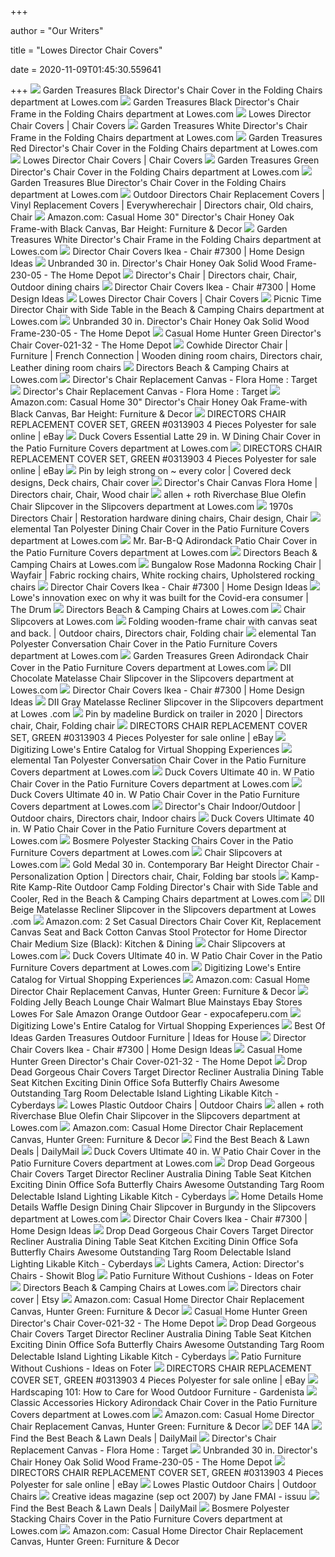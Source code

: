 +++
        
author = "Our Writers"
        
title = "Lowes Director Chair Covers"
        
date = 2020-11-09T01:45:30.559641
        
+++
[ ![](https://mobileimages.lowes.com/product/converted/100311/1003113386.jpg?size=lg)](https://mobileimages.lowes.com/product/converted/100311/1003113386.jpg?size=lg) Garden Treasures Black Director's Chair Cover in the Folding Chairs  department at Lowes.com
[ ![](http://mobileimages.lowes.com/product/converted/840307/840307005335.jpg?size=pdhi)](http://mobileimages.lowes.com/product/converted/840307/840307005335.jpg?size=pdhi) Garden Treasures Black Director's Chair Frame in the Folding Chairs  department at Lowes.com
[ ![](https://cdn11.bigcommerce.com/s-1c2ba/images/stencil/500x659/products/230/808/CHILDRENS-CHAIR-DEAD__63559__23007.1369499073.jpg?c=2)](https://cdn11.bigcommerce.com/s-1c2ba/images/stencil/500x659/products/230/808/CHILDRENS-CHAIR-DEAD__63559__23007.1369499073.jpg?c=2) Lowes Director Chair Covers | Chair Covers
[ ![](http://mobileimages.lowes.com/product/converted/840307/840307005397.jpg?size=pdhi)](http://mobileimages.lowes.com/product/converted/840307/840307005397.jpg?size=pdhi) Garden Treasures White Director's Chair Frame in the Folding Chairs  department at Lowes.com
[ ![](http://mobileimages.lowes.com/product/converted/840307/840307005373.jpg?size=pdhi)](http://mobileimages.lowes.com/product/converted/840307/840307005373.jpg?size=pdhi) Garden Treasures Red Director's Chair Cover in the Folding Chairs  department at Lowes.com
[ ![](https://i.ebayimg.com/images/g/PawAAOSwxG9bxQrn/s-l225.jpg)](https://i.ebayimg.com/images/g/PawAAOSwxG9bxQrn/s-l225.jpg) Lowes Director Chair Covers | Chair Covers
[ ![](http://mobileimages.lowes.com/product/converted/840307/840307005342.jpg?size=pdhi)](http://mobileimages.lowes.com/product/converted/840307/840307005342.jpg?size=pdhi) Garden Treasures Green Director's Chair Cover in the Folding Chairs  department at Lowes.com
[ ![](http://mobileimages.lowes.com/product/converted/840307/840307005359.jpg)](http://mobileimages.lowes.com/product/converted/840307/840307005359.jpg) Garden Treasures Blue Director's Chair Cover in the Folding Chairs  department at Lowes.com
[ ![](https://i.pinimg.com/originals/73/63/f9/7363f9266b4895539ffbeac06ce78e54.jpg)](https://i.pinimg.com/originals/73/63/f9/7363f9266b4895539ffbeac06ce78e54.jpg) Outdoor Directors Chair Replacement Covers | Vinyl Replacement Covers |  Everywherechair | Directors chair, Old chairs, Chair
[ ![](https://images-na.ssl-images-amazon.com/images/I/714TmSegOQL._AC_UL320_SR214,320_.jpg)](https://images-na.ssl-images-amazon.com/images/I/714TmSegOQL._AC_UL320_SR214,320_.jpg) Amazon.com: Casual Home 30" Director's Chair Honey Oak Frame-with Black  Canvas, Bar Height: Furniture & Decor
[ ![](https://mobileimages.lowes.com/product/converted/100270/1002703148.jpg?size=lg)](https://mobileimages.lowes.com/product/converted/100270/1002703148.jpg?size=lg) Garden Treasures White Director's Chair Frame in the Folding Chairs  department at Lowes.com
[ ![](https://i3.wp.com/adelaidehillswinetrail.com/wp-content/uploads/2014/12/director-chair-covers-ikea.jpg)](https://i3.wp.com/adelaidehillswinetrail.com/wp-content/uploads/2014/12/director-chair-covers-ikea.jpg) Director Chair Covers Ikea - Chair #7300 | Home Design Ideas
[ ![](https://images.homedepot-static.com/productImages/ab9a8a76-d719-4b4f-8134-5dace4be7fcc/svn/honey-folding-chairs-230-05-66_600.jpg)](https://images.homedepot-static.com/productImages/ab9a8a76-d719-4b4f-8134-5dace4be7fcc/svn/honey-folding-chairs-230-05-66_600.jpg) Unbranded 30 in. Director's Chair Honey Oak Solid Wood Frame-230-05 - The  Home Depot
[ ![](https://i.pinimg.com/originals/50/8c/16/508c165883127a76043aab6fd2471c4c.jpg)](https://i.pinimg.com/originals/50/8c/16/508c165883127a76043aab6fd2471c4c.jpg) Director's Chair | Directors chair, Chair, Outdoor dining chairs
[ ![](https://i3.wp.com/adelaidehillswinetrail.com/wp-content/uploads/2014/12/director-chair-covers-lowes.jpg)](https://i3.wp.com/adelaidehillswinetrail.com/wp-content/uploads/2014/12/director-chair-covers-lowes.jpg) Director Chair Covers Ikea - Chair #7300 | Home Design Ideas
[ ![](https://target.scene7.com/is/image/Target/GUEST_0a71e4fc-9d5e-4bf3-9dc6-eaa8389e515c?wid=488&hei=488&fmt=pjpeg)](https://target.scene7.com/is/image/Target/GUEST_0a71e4fc-9d5e-4bf3-9dc6-eaa8389e515c?wid=488&hei=488&fmt=pjpeg) Lowes Director Chair Covers | Chair Covers
[ ![](http://mobileimages.lowes.com/product/converted/100279/1002798042.jpg?size=pdhi)](http://mobileimages.lowes.com/product/converted/100279/1002798042.jpg?size=pdhi) Picnic Time Director Chair with Side Table in the Beach & Camping Chairs  department at Lowes.com
[ ![](https://images.homedepot-static.com/productImages/7fe80ebb-b8d8-4716-88aa-b01bde4c5402/svn/honey-folding-chairs-230-05-64_600.jpg)](https://images.homedepot-static.com/productImages/7fe80ebb-b8d8-4716-88aa-b01bde4c5402/svn/honey-folding-chairs-230-05-64_600.jpg) Unbranded 30 in. Director's Chair Honey Oak Solid Wood Frame-230-05 - The  Home Depot
[ ![](https://images.homedepot-static.com/productImages/6bc11f3e-3323-4334-8b4e-5c7ee2a7b6b9/svn/hunter-green-casual-home-furniture-parts-021-32-31_600.jpg)](https://images.homedepot-static.com/productImages/6bc11f3e-3323-4334-8b4e-5c7ee2a7b6b9/svn/hunter-green-casual-home-furniture-parts-021-32-31_600.jpg) Casual Home Hunter Green Director's Chair Cover-021-32 - The Home Depot
[ ![](https://i.pinimg.com/originals/c7/ea/f8/c7eaf86e3bab673cc467a4a952bc63e9.jpg)](https://i.pinimg.com/originals/c7/ea/f8/c7eaf86e3bab673cc467a4a952bc63e9.jpg) Cowhide Director Chair | Furniture | French Connection | Wooden dining room  chairs, Directors chair, Leather dining room chairs
[ ![](https://mobileimages.lowes.com/product/converted/100138/1001388968.jpg)](https://mobileimages.lowes.com/product/converted/100138/1001388968.jpg) Directors Beach & Camping Chairs at Lowes.com
[ ![](https://target.scene7.com/is/image/Target/GUEST_83961036-5a58-476d-9f13-e622f0065855)](https://target.scene7.com/is/image/Target/GUEST_83961036-5a58-476d-9f13-e622f0065855) Director's Chair Replacement Canvas - Flora Home : Target
[ ![](https://target.scene7.com/is/image/Target/GUEST_974d5f1d-f0c5-4763-bc9a-918643bc8bef?fmt=pjpeg)](https://target.scene7.com/is/image/Target/GUEST_974d5f1d-f0c5-4763-bc9a-918643bc8bef?fmt=pjpeg) Director's Chair Replacement Canvas - Flora Home : Target
[ ![](https://images-na.ssl-images-amazon.com/images/I/71qjpx1PF3L._AC_SL1500_.jpg)](https://images-na.ssl-images-amazon.com/images/I/71qjpx1PF3L._AC_SL1500_.jpg) Amazon.com: Casual Home 30" Director's Chair Honey Oak Frame-with Black  Canvas, Bar Height: Furniture & Decor
[ ![](https://i.ebayimg.com/images/g/Cs4AAOSw7EtfIbbG/s-l640.jpg)](https://i.ebayimg.com/images/g/Cs4AAOSw7EtfIbbG/s-l640.jpg) DIRECTORS CHAIR REPLACEMENT COVER SET, GREEN #0313903 4 Pieces Polyester  for sale online | eBay
[ ![](https://mobileimages.lowes.com/product/converted/852587/852587004830xl.jpg)](https://mobileimages.lowes.com/product/converted/852587/852587004830xl.jpg) Duck Covers Essential Latte 29 in. W Dining Chair Cover in the Patio  Furniture Covers department at Lowes.com
[ ![](https://i.ebayimg.com/images/g/gPgAAOSwc7Ve76Bw/s-l640.jpg)](https://i.ebayimg.com/images/g/gPgAAOSwc7Ve76Bw/s-l640.jpg) DIRECTORS CHAIR REPLACEMENT COVER SET, GREEN #0313903 4 Pieces Polyester  for sale online | eBay
[ ![](https://i.pinimg.com/originals/1f/ed/d4/1fedd4f31998c2c2133583d69a02c8da.jpg)](https://i.pinimg.com/originals/1f/ed/d4/1fedd4f31998c2c2133583d69a02c8da.jpg) Pin by leigh strong on ~ every color | Covered deck designs, Deck chairs, Chair  cover
[ ![](https://i.pinimg.com/originals/a4/69/8b/a4698bbd2a79dfbf2ee97f610edbe82d.jpg)](https://i.pinimg.com/originals/a4/69/8b/a4698bbd2a79dfbf2ee97f610edbe82d.jpg) Director's Chair Canvas Flora Home | Directors chair, Chair, Wood chair
[ ![](http://mobileimages.lowes.com/product/converted/191440/191440003994_14918720.jpg)](http://mobileimages.lowes.com/product/converted/191440/191440003994_14918720.jpg) allen + roth Riverchase Blue Olefin Chair Slipcover in the Slipcovers  department at Lowes.com
[ ![](https://i.pinimg.com/originals/9c/f1/8d/9cf18dc48c76f2f90184c42f16aba03d.jpg)](https://i.pinimg.com/originals/9c/f1/8d/9cf18dc48c76f2f90184c42f16aba03d.jpg) 1970s Directors Chair | Restoration hardware dining chairs, Chair design,  Chair
[ ![](http://mobileimages.lowes.com/product/converted/076903/076903002564.jpg)](http://mobileimages.lowes.com/product/converted/076903/076903002564.jpg) elemental Tan Polyester Dining Chair Cover in the Patio Furniture Covers  department at Lowes.com
[ ![](http://mobileimages.lowes.com/product/converted/076903/076903078125.jpg)](http://mobileimages.lowes.com/product/converted/076903/076903078125.jpg) Mr. Bar-B-Q Adirondack Patio Chair Cover in the Patio Furniture Covers  department at Lowes.com
[ ![](https://mobileimages.lowes.com/product/converted/100311/1003113360.jpg?size=xl)](https://mobileimages.lowes.com/product/converted/100311/1003113360.jpg?size=xl) Directors Beach & Camping Chairs at Lowes.com
[ ![](https://i.pinimg.com/originals/85/f2/9f/85f29f19b876e47c5451b24bc69f1888.jpg)](https://i.pinimg.com/originals/85/f2/9f/85f29f19b876e47c5451b24bc69f1888.jpg) Bungalow Rose Madonna Rocking Chair | Wayfair | Fabric rocking chairs,  White rocking chairs, Upholstered rocking chairs
[ ![](https://i3.wp.com/adelaidehillswinetrail.com/wp-content/uploads/2014/12/director-chair-covers-amazon.jpg)](https://i3.wp.com/adelaidehillswinetrail.com/wp-content/uploads/2014/12/director-chair-covers-amazon.jpg) Director Chair Covers Ikea - Chair #7300 | Home Design Ideas
[ ![](https://media-assets-01.thedrum.com/cache/images/thedrum-prod/s3-news-tmp-980-lowes2--default--1024.png)](https://media-assets-01.thedrum.com/cache/images/thedrum-prod/s3-news-tmp-980-lowes2--default--1024.png) Lowe's innovation exec on why it was built for the Covid-era consumer | The  Drum
[ ![](https://mobileimages.lowes.com/product/converted/100141/1001416996.jpg?size=xl)](https://mobileimages.lowes.com/product/converted/100141/1001416996.jpg?size=xl) Directors Beach & Camping Chairs at Lowes.com
[ ![](https://mobileimages.lowes.com/product/converted/100244/1002446322.jpg?size=xl)](https://mobileimages.lowes.com/product/converted/100244/1002446322.jpg?size=xl) Chair Slipcovers at Lowes.com
[ ![](https://i.pinimg.com/originals/d3/96/7e/d3967ed557e47e97f85ea81d7cf8df6d.jpg)](https://i.pinimg.com/originals/d3/96/7e/d3967ed557e47e97f85ea81d7cf8df6d.jpg) Folding wooden-frame chair with canvas seat and back. | Outdoor chairs, Directors  chair, Folding chair
[ ![](http://mobileimages.lowes.com/product/converted/076903/076903002557.jpg?size=pdhi)](http://mobileimages.lowes.com/product/converted/076903/076903002557.jpg?size=pdhi) elemental Tan Polyester Conversation Chair Cover in the Patio Furniture  Covers department at Lowes.com
[ ![](http://mobileimages.lowes.com/product/converted/076903/076903094439.jpg)](http://mobileimages.lowes.com/product/converted/076903/076903094439.jpg) Garden Treasures Green Adirondack Chair Cover in the Patio Furniture Covers  department at Lowes.com
[ ![](http://mobileimages.lowes.com/product/converted/100279/1002796986.jpg)](http://mobileimages.lowes.com/product/converted/100279/1002796986.jpg) DII Chocolate Matelasse Chair Slipcover in the Slipcovers department at  Lowes.com
[ ![](https://i3.wp.com/adelaidehillswinetrail.com/wp-content/uploads/2014/12/director-chair-covers-personalized.jpg)](https://i3.wp.com/adelaidehillswinetrail.com/wp-content/uploads/2014/12/director-chair-covers-personalized.jpg) Director Chair Covers Ikea - Chair #7300 | Home Design Ideas
[ ![](http://mobileimages.lowes.com/product/converted/100283/1002831164.jpg?size=pdhi)](http://mobileimages.lowes.com/product/converted/100283/1002831164.jpg?size=pdhi) DII Gray Matelasse Recliner Slipcover in the Slipcovers department at Lowes .com
[ ![](https://i.pinimg.com/originals/26/4d/ed/264ded0fd6762c2fcc9f10b3bf65280a.jpg)](https://i.pinimg.com/originals/26/4d/ed/264ded0fd6762c2fcc9f10b3bf65280a.jpg) Pin by madeline Burdick on trailer in 2020 | Directors chair, Chair,  Folding chair
[ ![](https://i.ebayimg.com/images/g/dtIAAOSwH75fIba~/s-l1600.jpg)](https://i.ebayimg.com/images/g/dtIAAOSwH75fIba~/s-l1600.jpg) DIRECTORS CHAIR REPLACEMENT COVER SET, GREEN #0313903 4 Pieces Polyester  for sale online | eBay
[ ![](https://magazine.substance3d.com/wp-content/uploads/2020/06/patiodiningchair_image1-scaled.jpg)](https://magazine.substance3d.com/wp-content/uploads/2020/06/patiodiningchair_image1-scaled.jpg) Digitizing Lowe's Entire Catalog for Virtual Shopping Experiences
[ ![](https://mobileimages.lowes.com/product/converted/076903/076903002557xl.jpg)](https://mobileimages.lowes.com/product/converted/076903/076903002557xl.jpg) elemental Tan Polyester Conversation Chair Cover in the Patio Furniture  Covers department at Lowes.com
[ ![](https://mobileimages.lowes.com/product/converted/856451/856451005107.jpg?size=lg)](https://mobileimages.lowes.com/product/converted/856451/856451005107.jpg?size=lg) Duck Covers Ultimate 40 in. W Patio Chair Cover in the Patio Furniture  Covers department at Lowes.com
[ ![](https://mobileimages.lowes.com/product/converted/100320/1003202800.jpg?size=lg)](https://mobileimages.lowes.com/product/converted/100320/1003202800.jpg?size=lg) Duck Covers Ultimate 40 in. W Patio Chair Cover in the Patio Furniture  Covers department at Lowes.com
[ ![](https://i.pinimg.com/originals/e9/ff/32/e9ff32a6ae293cde80e5de4b2dcb826a.png)](https://i.pinimg.com/originals/e9/ff/32/e9ff32a6ae293cde80e5de4b2dcb826a.png) Director's Chair Indoor/Outdoor | Outdoor chairs, Directors chair, Indoor  chairs
[ ![](https://mobileimages.lowes.com/product/converted/018397/018397241517.jpg?size=lg)](https://mobileimages.lowes.com/product/converted/018397/018397241517.jpg?size=lg) Duck Covers Ultimate 40 in. W Patio Chair Cover in the Patio Furniture  Covers department at Lowes.com
[ ![](https://mobileimages.lowes.com/product/converted/501355/5013554035706xl.jpg)](https://mobileimages.lowes.com/product/converted/501355/5013554035706xl.jpg) Bosmere Polyester Stacking Chairs Cover in the Patio Furniture Covers  department at Lowes.com
[ ![](https://mobileimages.lowes.com/product/converted/100244/1002446162.jpg?size=xl)](https://mobileimages.lowes.com/product/converted/100244/1002446162.jpg?size=xl) Chair Slipcovers at Lowes.com
[ ![](https://i.pinimg.com/originals/73/ae/90/73ae9078a3da31b4ab9e8ff1268e2980.jpg)](https://i.pinimg.com/originals/73/ae/90/73ae9078a3da31b4ab9e8ff1268e2980.jpg) Gold Medal 30 in. Contemporary Bar Height Director Chair - Personalization  Option | Directors chair, Chair, Folding bar stools
[ ![](http://mobileimages.lowes.com/product/converted/100114/1001143308.jpg)](http://mobileimages.lowes.com/product/converted/100114/1001143308.jpg) Kamp-Rite Kamp-Rite Outdoor Camp Folding Director's Chair with Side Table  and Cooler, Red in the Beach & Camping Chairs department at Lowes.com
[ ![](http://mobileimages.lowes.com/product/converted/100279/1002799676.jpg?size=pdhi)](http://mobileimages.lowes.com/product/converted/100279/1002799676.jpg?size=pdhi) DII Beige Matelasse Recliner Slipcover in the Slipcovers department at Lowes .com
[ ![](https://images-na.ssl-images-amazon.com/images/I/71U5CPUMBVL._AC_SX679_.jpg)](https://images-na.ssl-images-amazon.com/images/I/71U5CPUMBVL._AC_SX679_.jpg) Amazon.com: 2 Set Casual Directors Chair Cover Kit, Replacement Canvas Seat  and Back Cotton Canvas Stool Protector for Home Director Chair Medium Size  (Black): Kitchen & Dining
[ ![](https://mobileimages.lowes.com/product/converted/100243/1002432464.jpg?size=xl)](https://mobileimages.lowes.com/product/converted/100243/1002432464.jpg?size=xl) Chair Slipcovers at Lowes.com
[ ![](https://mobileimages.lowes.com/product/converted/856451/856451005138xl.jpg)](https://mobileimages.lowes.com/product/converted/856451/856451005138xl.jpg) Duck Covers Ultimate 40 in. W Patio Chair Cover in the Patio Furniture  Covers department at Lowes.com
[ ![](https://magazine.substance3d.com/wp-content/uploads/2020/06/patiodiningchair_image3.png)](https://magazine.substance3d.com/wp-content/uploads/2020/06/patiodiningchair_image3.png) Digitizing Lowe's Entire Catalog for Virtual Shopping Experiences
[ ![](https://m.media-amazon.com/images/S/aplus-media/vc/ed845e73-733d-4941-a183-8d8f158331ec._CR0,55,1558,482_PT0_SX970__.jpg)](https://m.media-amazon.com/images/S/aplus-media/vc/ed845e73-733d-4941-a183-8d8f158331ec._CR0,55,1558,482_PT0_SX970__.jpg) Amazon.com: Casual Home Director Chair Replacement Canvas, Hunter Green:  Furniture & Decor
[ ![](https://www.expocafeperu.com/w/2020/07/folding-jelly-beach-lounge-chair-for-sale-blue-walmart-lowes-mainstays-amazon-stores-orange-cheap.jpg)](https://www.expocafeperu.com/w/2020/07/folding-jelly-beach-lounge-chair-for-sale-blue-walmart-lowes-mainstays-amazon-stores-orange-cheap.jpg) Folding Jelly Beach Lounge Chair Walmart Blue Mainstays Ebay Stores Lowes  For Sale Amazon Orange Outdoor Gear - expocafeperu.com
[ ![](https://magazine.substance3d.com/wp-content/uploads/2020/06/patiodiningchair_image2.jpg)](https://magazine.substance3d.com/wp-content/uploads/2020/06/patiodiningchair_image2.jpg) Digitizing Lowe's Entire Catalog for Virtual Shopping Experiences
[ ![](http://deenahouse.co/wp-content/uploads/2020/08/garden-treasures-outdoor-furniture-fresh-4-garden-treasures-directors-chair-replacement-cover-green-twill-new-of-garden-treasures-outdoor-furniture-pin.jpg)](http://deenahouse.co/wp-content/uploads/2020/08/garden-treasures-outdoor-furniture-fresh-4-garden-treasures-directors-chair-replacement-cover-green-twill-new-of-garden-treasures-outdoor-furniture-pin.jpg) Best Of Ideas Garden Treasures Outdoor Furniture | Ideas for House
[ ![](https://i3.wp.com/adelaidehillswinetrail.com/wp-content/uploads/2014/12/director-chair-covers-pier-one.jpg)](https://i3.wp.com/adelaidehillswinetrail.com/wp-content/uploads/2014/12/director-chair-covers-pier-one.jpg) Director Chair Covers Ikea - Chair #7300 | Home Design Ideas
[ ![](https://images.homedepot-static.com/productImages/59657cdf-7544-4bba-9c1a-1b8639858f7e/svn/hunter-green-casual-home-furniture-parts-021-32-76_600.jpg)](https://images.homedepot-static.com/productImages/59657cdf-7544-4bba-9c1a-1b8639858f7e/svn/hunter-green-casual-home-furniture-parts-021-32-76_600.jpg) Casual Home Hunter Green Director's Chair Cover-021-32 - The Home Depot
[ ![](https://cyberdays.club/wp-content/uploads/2019/02/folding-chair-covers-target-dining-table-director-australia-full-size-of-kitchen-amazing.jpg)](https://cyberdays.club/wp-content/uploads/2019/02/folding-chair-covers-target-dining-table-director-australia-full-size-of-kitchen-amazing.jpg) Drop Dead Gorgeous Chair Covers Target Director Recliner Australia Dining  Table Seat Kitchen Exciting Dinin Office Sofa Butterfly Chairs Awesome  Outstanding Targ Room Delectable Island Lighting Likable Kitch - Cyberdays
[ ![](http://satoshicarnival.co/wp-content/uploads/2019/05/lawn-chair-webbing-leather-belt-lowes-chairs-canada-patio-cushions-porch-swing-lovely-furniture-replacement-ele.jpg)](http://satoshicarnival.co/wp-content/uploads/2019/05/lawn-chair-webbing-leather-belt-lowes-chairs-canada-patio-cushions-porch-swing-lovely-furniture-replacement-ele.jpg) Lowes Plastic Outdoor Chairs | Outdoor Chairs
[ ![](http://images.lowes.com/product/converted/191440/191440003994_14918721.jpg)](http://images.lowes.com/product/converted/191440/191440003994_14918721.jpg) allen + roth Riverchase Blue Olefin Chair Slipcover in the Slipcovers  department at Lowes.com
[ ![](https://m.media-amazon.com/images/S/aplus-media/vc/38c1e166-a326-437f-8c0a-cb8cd6293e5d._CR2,0,1937,599_PT0_SX970__.png)](https://m.media-amazon.com/images/S/aplus-media/vc/38c1e166-a326-437f-8c0a-cb8cd6293e5d._CR2,0,1937,599_PT0_SX970__.png) Amazon.com: Casual Home Director Chair Replacement Canvas, Hunter Green:  Furniture & Decor
[ ![](https://ak1.ostkcdn.com/images/products/19858401/Bamboo-Director-Chair-Set-Of-2-Chairs-406b13f0-83cc-4550-babd-055f5094379c_320.jpg)](https://ak1.ostkcdn.com/images/products/19858401/Bamboo-Director-Chair-Set-Of-2-Chairs-406b13f0-83cc-4550-babd-055f5094379c_320.jpg) Find the Best Beach & Lawn Deals | DailyMail
[ ![](https://mobileimages.lowes.com/product/converted/076903/076903002588.jpg?size=lg)](https://mobileimages.lowes.com/product/converted/076903/076903002588.jpg?size=lg) Duck Covers Ultimate 40 in. W Patio Chair Cover in the Patio Furniture  Covers department at Lowes.com
[ ![](https://cyberdays.club/wp-content/uploads/2019/02/recliner-chair-covers-target-australia-director-dining-au-folding-calming-chairs-kitchen-splendid.jpg)](https://cyberdays.club/wp-content/uploads/2019/02/recliner-chair-covers-target-australia-director-dining-au-folding-calming-chairs-kitchen-splendid.jpg) Drop Dead Gorgeous Chair Covers Target Director Recliner Australia Dining  Table Seat Kitchen Exciting Dinin Office Sofa Butterfly Chairs Awesome  Outstanding Targ Room Delectable Island Lighting Likable Kitch - Cyberdays
[ ![](http://mobileimages.lowes.com/product/converted/100308/1003084642.jpg)](http://mobileimages.lowes.com/product/converted/100308/1003084642.jpg) Home Details Home Details Waffle Design Dining Chair Slipcover in Burgundy  in the Slipcovers department at Lowes.com
[ ![](https://i3.wp.com/adelaidehillswinetrail.com/wp-content/uploads/2014/12/director-chair-covers-target.jpg)](https://i3.wp.com/adelaidehillswinetrail.com/wp-content/uploads/2014/12/director-chair-covers-target.jpg) Director Chair Covers Ikea - Chair #7300 | Home Design Ideas
[ ![](https://cyberdays.club/wp-content/uploads/2019/02/dining-chair-covers-target-au-director-australia-recliner-sheepskin-for-recliners-kitchen-inspiring-cov.jpg)](https://cyberdays.club/wp-content/uploads/2019/02/dining-chair-covers-target-au-director-australia-recliner-sheepskin-for-recliners-kitchen-inspiring-cov.jpg) Drop Dead Gorgeous Chair Covers Target Director Recliner Australia Dining  Table Seat Kitchen Exciting Dinin Office Sofa Butterfly Chairs Awesome  Outstanding Targ Room Delectable Island Lighting Likable Kitch - Cyberdays
[ ![](http://lh4.ggpht.com/_dnu7DoNodKk/TBkqXzfXSzI/AAAAAAAAFrw/7R5TASyUzJg/directorschairdecorpad_thumb%5B1%5D.jpg?imgmax=800)](http://lh4.ggpht.com/_dnu7DoNodKk/TBkqXzfXSzI/AAAAAAAAFrw/7R5TASyUzJg/directorschairdecorpad_thumb%5B1%5D.jpg?imgmax=800) Lights Camera, Action: Director's Chairs - Showit Blog
[ ![](https://foter.com/photos/title/patio-furniture-without-cushions.jpg)](https://foter.com/photos/title/patio-furniture-without-cushions.jpg) Patio Furniture Without Cushions - Ideas on Foter
[ ![](https://mobileimages.lowes.com/product/converted/100312/1003124448.jpg?size=xl)](https://mobileimages.lowes.com/product/converted/100312/1003124448.jpg?size=xl) Directors Beach & Camping Chairs at Lowes.com
[ ![](https://i.etsystatic.com/12479373/d/il/e18dae/2373814524/il_340x270.2373814524_jhxa.jpg?version=1)](https://i.etsystatic.com/12479373/d/il/e18dae/2373814524/il_340x270.2373814524_jhxa.jpg?version=1) Directors chair cover | Etsy
[ ![](https://images-na.ssl-images-amazon.com/images/I/71XRCoSQMaL._AC_UL160_SR160,160_.jpg)](https://images-na.ssl-images-amazon.com/images/I/71XRCoSQMaL._AC_UL160_SR160,160_.jpg) Amazon.com: Casual Home Director Chair Replacement Canvas, Hunter Green:  Furniture & Decor
[ ![](https://images.homedepot-static.com/productImages/bd79605c-5287-4ff9-8671-281d1779c28a/svn/hunter-green-casual-home-furniture-parts-021-32-64_1000.jpg)](https://images.homedepot-static.com/productImages/bd79605c-5287-4ff9-8671-281d1779c28a/svn/hunter-green-casual-home-furniture-parts-021-32-64_1000.jpg) Casual Home Hunter Green Director's Chair Cover-021-32 - The Home Depot
[ ![](https://cyberdays.club/wp-content/uploads/2019/02/sofa-chair-covers-target-office-recliner-australia-fantastic-back-willow-cover-parson-kitchen-winsome-728x936.jpg)](https://cyberdays.club/wp-content/uploads/2019/02/sofa-chair-covers-target-office-recliner-australia-fantastic-back-willow-cover-parson-kitchen-winsome-728x936.jpg) Drop Dead Gorgeous Chair Covers Target Director Recliner Australia Dining  Table Seat Kitchen Exciting Dinin Office Sofa Butterfly Chairs Awesome  Outstanding Targ Room Delectable Island Lighting Likable Kitch - Cyberdays
[ ![](https://foter.com/photos/250/patio-furniture-without-cushions.jpg?s=ts3)](https://foter.com/photos/250/patio-furniture-without-cushions.jpg?s=ts3) Patio Furniture Without Cushions - Ideas on Foter
[ ![](https://i.ebayimg.com/images/g/KQIAAOSwWJlfIbZj/s-l1600.jpg)](https://i.ebayimg.com/images/g/KQIAAOSwWJlfIbZj/s-l1600.jpg) DIRECTORS CHAIR REPLACEMENT COVER SET, GREEN #0313903 4 Pieces Polyester  for sale online | eBay
[ ![](https://cdn.gardenista.com/wp-content/uploads/2016/03/weatherproof-cover-for-outdoor-furniture-wood-chair.png)](https://cdn.gardenista.com/wp-content/uploads/2016/03/weatherproof-cover-for-outdoor-furniture-wood-chair.png) Hardscaping 101: How to Care for Wood Outdoor Furniture - Gardenista
[ ![](https://mobileimages.lowes.com/product/converted/052963/052963719321.jpg?size=lg)](https://mobileimages.lowes.com/product/converted/052963/052963719321.jpg?size=lg) Classic Accessories Hickory Adirondack Chair Cover in the Patio Furniture  Covers department at Lowes.com
[ ![](https://images-na.ssl-images-amazon.com/images/I/71CCUPcSiKL._AC_SY355_.jpg)](https://images-na.ssl-images-amazon.com/images/I/71CCUPcSiKL._AC_SY355_.jpg) Amazon.com: Casual Home Director Chair Replacement Canvas, Hunter Green:  Furniture & Decor
[ ![](https://www.sec.gov/Archives/edgar/data/60667/000119312519110021/g687530g29z79.jpg)](https://www.sec.gov/Archives/edgar/data/60667/000119312519110021/g687530g29z79.jpg) DEF 14A
[ ![](https://s7d6.scene7.com/is/image/bjs/137428623)](https://s7d6.scene7.com/is/image/bjs/137428623) Find the Best Beach & Lawn Deals | DailyMail
[ ![](https://target.scene7.com/is/image/Target/GUEST_b6e42918-f5a5-4002-9467-bf20d8ee917a)](https://target.scene7.com/is/image/Target/GUEST_b6e42918-f5a5-4002-9467-bf20d8ee917a) Director's Chair Replacement Canvas - Flora Home : Target
[ ![](https://images.homedepot-static.com/productImages/305bb4d9-4948-4ef5-9040-578567388eb8/svn/honey-folding-chairs-230-05-e1_600.jpg)](https://images.homedepot-static.com/productImages/305bb4d9-4948-4ef5-9040-578567388eb8/svn/honey-folding-chairs-230-05-e1_600.jpg) Unbranded 30 in. Director's Chair Honey Oak Solid Wood Frame-230-05 - The  Home Depot
[ ![](https://i.ebayimg.com/images/g/6D8AAOSwfgFfIbbN/s-l1600.jpg)](https://i.ebayimg.com/images/g/6D8AAOSwfgFfIbbN/s-l1600.jpg) DIRECTORS CHAIR REPLACEMENT COVER SET, GREEN #0313903 4 Pieces Polyester  for sale online | eBay
[ ![](http://juegosdedragonesdeberk.co/wp-content/uploads/2019/04/white-adirondack-chairs-folding-acacia-hardwood-outdoor-backyard-lawn-furniture-chair-plastic-walmart-cheap-lowes.jpg)](http://juegosdedragonesdeberk.co/wp-content/uploads/2019/04/white-adirondack-chairs-folding-acacia-hardwood-outdoor-backyard-lawn-furniture-chair-plastic-walmart-cheap-lowes.jpg) Lowes Plastic Outdoor Chairs | Outdoor Chairs
[ ![](https://image.isu.pub/170528192521-89ce0ad0c71761b964ff941a66ba09f6/jpg/page_1.jpg)](https://image.isu.pub/170528192521-89ce0ad0c71761b964ff941a66ba09f6/jpg/page_1.jpg) Creative ideas magazine (sep oct 2007) by Jane FMAI - issuu
[ ![](https://ak1.ostkcdn.com/images/products/is/images/direct/728755c1a1bc85e5a38028c009a30aaf91ec5eb7/Safavieh-Outdoor-Laguna-Natural--Beige-Director%27s-Chair-%28Set-of-2%29.jpg)](https://ak1.ostkcdn.com/images/products/is/images/direct/728755c1a1bc85e5a38028c009a30aaf91ec5eb7/Safavieh-Outdoor-Laguna-Natural--Beige-Director%27s-Chair-%28Set-of-2%29.jpg) Find the Best Beach & Lawn Deals | DailyMail
[ ![](https://mobileimages.lowes.com/product/converted/100320/1003202858.jpg?size=lg)](https://mobileimages.lowes.com/product/converted/100320/1003202858.jpg?size=lg) Bosmere Polyester Stacking Chairs Cover in the Patio Furniture Covers  department at Lowes.com
[ ![](https://m.media-amazon.com/images/S/aplus-media/vc/ca761cac-0b4c-4f1b-9b67-21b59d50b3e3._CR0,0,2000,2000_PT0_SX300__.jpg)](https://m.media-amazon.com/images/S/aplus-media/vc/ca761cac-0b4c-4f1b-9b67-21b59d50b3e3._CR0,0,2000,2000_PT0_SX300__.jpg) Amazon.com: Casual Home Director Chair Replacement Canvas, Hunter Green:  Furniture & Decor
